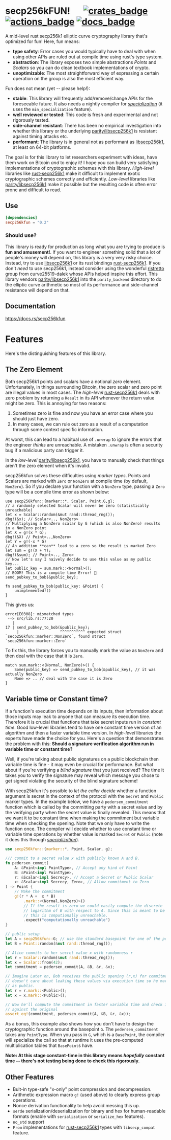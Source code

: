 # secp256kFUN! &emsp; [![crates_badge]][crates_url] [![actions_badge]][actions_url] [![docs_badge]][docs_url]

[actions_badge]: https://github.com/llfourn/secp256kfun/workflows/Rust/badge.svg
[actions_url]: https://github.com/llfourn/secp256kfun/actions?query=workflow%3ARust
[crates_badge]: https://img.shields.io/crates/v/secp256kfun.svg
[crates_url]: https://crates.io/crates/secp256kfun
[docs_badge]: https://docs.rs/secp256kfun/badge.svg
[docs_url]: https://docs.rs/secp256kfun


A mid-level rust secp256k1 elliptic curve cryptography library that's optimized for fun! Here, fun means:

- **type safety**: Error cases you would typically have to deal with when using other APIs are ruled out at compile time using rust's type system.
- **abstraction**: The library exposes two simple abstractions _Points_ and _Scalars_ so you can do clean textbook implementations of crypto.
- **unoptimizable**: The most straightforward way of expressing a certain operation on the group is also the most efficient way.

Fun does not mean (yet -- please help!):

- **stable**: This library will frequently add/remove/change APIs for the foreseeable future. It also needs a nightly compiler for [_specialization_] (it uses the `min_specialization` feature).
- **well reviewed or tested**: This code is fresh and experimental and not rigorously tested.
- **side-channel resistant**: There has been no empirical investigation into whether this library or the underlying [parity/libsecp256k1][4] is resistant against timing attacks etc.
- **performant**: The library is in general not as performant as [libsecp256k1][1], at least on 64-bit platforms.

The goal is for this library to let researchers experiment with ideas, have them work on Bitcoin *and* to enjoy it!
I hope you can build very satisfying implementations of cryptographic schemes with this library.
_High-level_ libraries like [rust-secp256k1][2] make it difficult to implement exotic cryptographic schemes correctly and efficiently.
_Low-level_ libraries like [parity/libsecp256k1][4] make it possible but the resulting code is often error prone and difficult to read.

## Use

```toml
[dependencies]
secp256kfun = "0.2"
```

### Should use?

This library is ready for production as long what you are trying to produce is **fun and amusement!**.
If you want to engineer something solid that a lot of people's money will depend on, this library is a very very risky choice.
Instead, try to use [libsecp256k1][1] or its rust bindings [rust-secp256k1][2].
If you don't *need* to use secp256k1, instead consider using the wonderful [ristretto][3] group from curve25519-dalek whose APIs helped inspire this effort.
This library vendors [parity/libsecp256k1][4] into the `parity_backend` directory to do the elliptic curve arithmetic so most of its performance and side-channel resistance will depend on that.

## Documentation

https://docs.rs/secp256kfun

# Features
Here's the distinguishing features of this library.

## The Zero Element

Both secp256k1 points and scalars have a notional _zero_ element.
Unfortunately, in things surrounding Bitcoin, the zero scalar and zero point are illegal values in most cases.
The _high-level_ [rust-secp256k1][2] deals with zero problem by returning a `Result` in its API whenever the return value might be zero.
This is annoying for two reasons:

1. Sometimes zero is fine and now you have an error case where you should just have zero.
2. In many cases, we can rule out zero as a result of a computation through some context specific information.

At worst, this can lead to a habitual use of `.unwrap` to ignore the errors that the engineer *thinks* are unreachable.
A mistaken `.unwrap` is often a security bug if a malicious party can trigger it.

In the _low-level_ [parity/libsecp256k1][4], you have to manually check that things aren't the zero element when it's invalid.

secp256kfun solves these difficulties using _marker types_.
Points and Scalars are marked with `Zero` or `NonZero` at compile time (by default, `NonZero`).
So if you declare your function with a `NonZero` type, passing a `Zero` type will be a compile time error as shown below:

```rust,compile_fail
use secp256kfun::{marker::*, Scalar, Point,G,g};
// a randomly selected Scalar will never be zero (statistically unreachable)
let x = Scalar::random(&mut rand::thread_rng());
dbg!(&x); // Scalar<.., NonZero>
// Multiplying a NonZero scalar by G (which is also NonZero) results in a NonZero point
let X = g!(x * G);
dbg!(&X) // Point<..,NonZero>
let Y = g!(-x * G)
// An addition **can** lead to a zero so the result is marked Zero
let sum = g!(X + Y);
dbg!(&sum); // Point<.., Zero>
// Now let's say I naively decide to use this value as my public key...
let public_key = sum.mark::<Normal>();
// BOOM! This is a compile time Error! 🎉
send_pubkey_to_bob(&public_key);

fn send_pubkey_to_bob(public_key: &Point) {
    unimplemented!()
}
```

This gives us:

```shell
error[E0308]: mismatched types
 --> src/lib.rs:77:20
   |
17 | send_pubkey_to_bob(&public_key);
     |                  ^^^^^^^^^^^ expected struct `secp256kfun::marker::NonZero`, found struct `secp256kfun::marker::Zero`
```

To fix this, the library forces you to manually mark the value as `NonZero` and then deal with the case that it is `Zero`.

```rust,compile_fail
match sum.mark::<(Normal, NonZero)>() {
    Some(public_key) => send_pubkey_to_bob(&public_key), // it was actually NonZero
    None => .. // deal with the case it is Zero
}
```

## Variable time or Constant time?

If a function's execution time depends on its inputs, then information about those inputs may leak to anyone that can measure its execution time.
Therefore it is crucial that functions that take secret inputs run in _constant time_.
Good low-level libraries tend to have one constant time version of an algorithm and then a faster variable time version. In _high-level_ libraries the experts have made the choice for you.
Here's a question that demonstrates the problem with this: **Should a signature verification algorithm run in variable time or constant time?**

Well, if you're talking about public signatures on a public blockchain then variable time is fine - it may even be crucial for performance.
But what about if you're verifying a _blind signature_ that you just received?
The time it takes you to verify the signature may reveal which message you chose to get signed violating the security of the blind signature scheme!

With secp25kfun it's possible to _let the caller decide_ whether a function argument is secret in the context of the protocol with the `Secret` and `Public` marker types.
In the example below, we have a `pedersen_commitment` function which is called by the committing party with a secret value and by the verifying party when the secret value is finally revealed.
This means that we want it to be constant time when making the commitment but variable time when checking the opening.
Note that we only have to write the function once.
The compiler will decide whether to use constant time or variable time operations by whether value is marked `Secret` or `Public` (note it does this through [_specialization_]).

```rust
use secp256kfun::{marker::*, Point, Scalar, g};

/// commit to a secret value x with publicly known A and B.
fn pedersen_commit(
    A: &Point<impl PointType>, // Accept any kind of Point
    B: &Point<impl PointType>,
    r: &Scalar<impl Secrecy>, // Accept a Secret or Public Scalar
    x: &Scalar<impl Secrecy, Zero>, // Allow commitment to Zero
) -> Point {
    // Make the commitment
    g!(r * A +  x * B)
        .mark::<(Normal,NonZero)>()
        // If the result is zero we could easily compute the discrete
        // logarithm of B with respect to A. Since this is meant to be unknown
        // this is computionally unreachable.
        .expect("computationally unreachable")
}

// public setup
let A = secp256kfun::G; // use the standard basepoint for one of the points
let B = Point::random(&mut rand::thread_rng());

// Alice commits to her secret value x with randomness r
let r = Scalar::random(&mut rand::thread_rng());
let x = Scalar::from(42);
let commitment = pedersen_commit(A, &B, &r, &x);

// Imagine Later on, Bob receives the public opening (r,x) for commitment. He
// doesn't care about leaking these values via execution time so he marks them
// as public.
let r = r.mark::<Public>();
let x = x.mark::<Public>();

// Now he'll compute the commitment in faster variable time and check it
// against the original
assert_eq!(commitment, pedersen_commit(A, &B, &r, &x));
```

As a bonus, this example also shows how you don't have to design the cryptographic function around the basepoint `G`.
The `pedersen_commitment` takes any `PointType`.
When you pass in `G`, which is a `BasePoint`, the compiler will specialize the call so that at runtime it uses the pre-computed multiplication tables that `BasePoint`s have.

**Note: At this stage constant-time in this library means *hopefully* constant time -- there's not testing being done to check this rigorously**.

## Other Features

- Bult-in type-safe "x-only" point compression and decompression.
- Arithmetic expression macro `g!` (used above) to clearly express group operations.
- Nonce derivation functionality to help avoid messing this up.
- `serde` serialization/deserialization for binary and hex for human-readable formats (enable with `serialization` or `serialize_hex` features).
- `no_std` support
- `From` implementations for [rust-secp256k1][2] types with `libsecp_compat` feature.


[1]: https://github.com/bitcoin-core/secp256k1
[2]: https://github.com/rust-bitcoin/rust-secp256k1/ 
[3]: https://github.com/dalek-cryptography/curve25519-dalek
[4]: https://github.com/paritytech/libsecp256k1
[_specialization_]: https://github.com/rust-lang/rust/issues/31844
